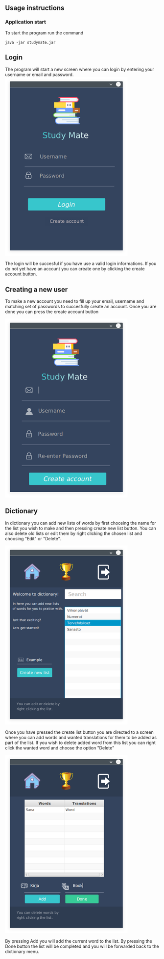 <h2>Usage instructions </h2>



<h3>Application start</h3>

To start the program run the command

```
java -jar studymate.jar
```
<h2>Login</h2>

The program will start a new screen where you can login by entering your username or email and password.
<img src="https://github.com/Branuz/ot-harjoitustyo/blob/master/documents/photos/login.png" width="400">

The login will be succesful if you have use a valid login informations. If you do not yet have an account you can create one by clicking the create account button.

<h2>Creating a new user</h2>

To make a new account you need to fill up your email, username and matching set of passwords to succesfully create an account. Once you are done you can press the create account button

<img src="https://github.com/Branuz/ot-harjoitustyo/blob/master/documents/photos/newUser.png" width="400">

<h2>Dictionary</h2>

In dictionary you can add new lists of words by first choosing the name for the list you wish to make and then pressing create new list button. You can also delete old lists or edit them by right clicking the chosen list and choosing "Edit" or "Delete".

<img src="https://github.com/Branuz/ot-harjoitustyo/blob/master/documents/photos/dictionaryMenu.png" width="400">

Once you have pressed the create list button you are directed to a screen where you can add words and wanted translations for them to be added as part of the list. If you wish to delete added word from this list you can right click the wanted word and choose the option "Delete"

<img src="https://github.com/Branuz/ot-harjoitustyo/blob/master/documents/photos/dictionaryAdding.png" width="400">

By pressing Add you will add the current word to the list. By pressing the Done button the list will be completed and you will be forwarded back to the dictionary menu.
